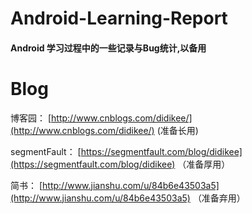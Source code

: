 # Android-Learning-Report

#### Android 学习过程中的一些记录与Bug统计,以备用 ####

# Blog


博客园： [http://www.cnblogs.com/didikee/](http://www.cnblogs.com/didikee/) (准备长用)

segmentFault： [https://segmentfault.com/blog/didikee](https://segmentfault.com/blog/didikee) （准备厚用）

简书： [http://www.jianshu.com/u/84b6e43503a5](http://www.jianshu.com/u/84b6e43503a5) （准备弃用）








